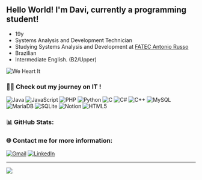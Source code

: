 
## Hello World! I'm Davi, currently a programming student!
- 19y
- Systems Analysis and Development Technician
- Studying Systems Analysis and Development at [FATEC Antonio Russo](https://www.fatecsaocaetano.edu.br/)
- Brazilian
- Intermediate English. (B2/Upper)

![We Heart It](https://github.com/user-attachments/assets/41723e34-8527-4bdb-bc03-ec153a32d5cb)


### 👨‍💻 Check out my journey on IT !
![Java](https://img.shields.io/badge/java-%23ED8B00.svg?style=for-the-badge&logo=openjdk&logoColor=white) ![JavaScript](https://img.shields.io/badge/javascript-%23323330.svg?style=for-the-badge&logo=javascript&logoColor=%23F7DF1E) ![PHP](https://img.shields.io/badge/php-%23777BB4.svg?style=for-the-badge&logo=php&logoColor=white) ![Python](https://img.shields.io/badge/python-3670A0?style=for-the-badge&logo=python&logoColor=ffdd54) ![C](https://img.shields.io/badge/c-%2300599C.svg?style=for-the-badge&logo=c&logoColor=white) ![C#](https://img.shields.io/badge/c%23-%23239120.svg?style=for-the-badge&logo=csharp&logoColor=white) ![C++](https://img.shields.io/badge/c++-%2300599C.svg?style=for-the-badge&logo=c%2B%2B&logoColor=white) ![MySQL](https://img.shields.io/badge/mysql-4479A1.svg?style=for-the-badge&logo=mysql&logoColor=white) ![MariaDB](https://img.shields.io/badge/MariaDB-003545?style=for-the-badge&logo=mariadb&logoColor=white) ![SQLite](https://img.shields.io/badge/sqlite-%2307405e.svg?style=for-the-badge&logo=sqlite&logoColor=white) ![Notion](https://img.shields.io/badge/Notion-%23000000.svg?style=for-the-badge&logo=notion&logoColor=white) ![HTML5](https://img.shields.io/badge/html5-%23E34F26.svg?style=for-the-badge&logo=html5&logoColor=white)

### 📊 GitHub Stats:


### 🌐 Contact me for more information:
[![Gmail](https://img.shields.io/badge/Gmail-D14836?style=for-the-badge&logo=gmail&logoColor=white)](mailto:dvcastanho@gmail.com) 
[![LinkedIn](https://img.shields.io/badge/linkedin-%230077B5.svg?style=for-the-badge&logo=linkedin&logoColor=white)](https://www.linkedin.com/in/davi-castanho-043b15240/)


---
![](https://komarev.com/ghpvc/?username=Dav1A1res&color=F24194)
<!-- Proudly created with GPRM ( https://gprm.itsvg.in ) -->
